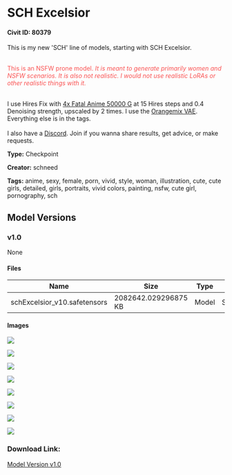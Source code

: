 # SCH Excelsior

#### Civit ID: 80379

<p>This is my new 'SCH' line of models, starting with SCH Excelsior.</p><p><br /><span style="color:rgb(250, 82, 82)">This is an NSFW prone model. </span><em><span style="color:rgb(250, 82, 82)">It is meant to generate primarily women and NSFW scenarios. It is also not realistic. I would not use realistic LoRAs or other realistic things with it.</span></em></p><p><br />I use Hires Fix with <a target="_blank" rel="ugc" href="https://mega.nz/file/wZQhgBiZ#SWkyqjzFHtnomZNpK1NGAa73rBGt7mnjn83dfVDChVg">4x Fatal Anime 50000 G</a> at 15 Hires steps and 0.4 Denoising strength, upscaled by 2 times. I use the <a target="_blank" rel="ugc" href="https://huggingface.co/WarriorMama777/OrangeMixs/tree/main/VAEs">Orangemix VAE</a>. Everything else is in the tags.<br /><br />I also have a <a target="_blank" rel="ugc" href="https://discord.gg/g9xv69mAeB">Discord</a>. Join if you wanna share results, get advice, or make requests.</p>

**Type:** Checkpoint

**Creator:** schneed

**Tags:** anime, sexy, female, porn, vivid, style, woman, illustration, cute, cute girls, detailed, girls, portraits, vivid colors, painting, nsfw, cute girl, pornography, sch

## Model Versions

### v1.0

None

#### Files

| Name | Size | Type | Format | Download Url | AutoV1 | AutoV2 | SHA256 | CRC32 | BLAKE3 |
| --- | --- | --- | --- | --- | --- | --- | --- | --- | --- |
| schExcelsior_v10.safetensors | 2082642.029296875 KB | Model | SafeTensor | https://civitai.com/api/download/models/85229 | 8BFE113E | 54D822A25E | 54D822A25EE92A3CFA84BA2366D033CCDD55CB991CF8F117BFC85A19EEFD35CD | 55A8BB50 | 521B4A1B69E7F090C0DCAC0A36657DD21A6061E2ED6E18B2BB0E4C7F2E49A4A9 |

#### Images

<p><img src="https://image.civitai.com/xG1nkqKTMzGDvpLrqFT7WA/d4463ca3-d6ff-43e0-9d32-36c6a88d44e5/width=450/964799.jpeg" /></p>

<p><img src="https://image.civitai.com/xG1nkqKTMzGDvpLrqFT7WA/7194f4a7-4abc-457e-b0bf-9fb9015255ab/width=450/964801.jpeg" /></p>

<p><img src="https://image.civitai.com/xG1nkqKTMzGDvpLrqFT7WA/e96da043-9d54-4f5d-a38c-3948e0fa7bb6/width=450/964796.jpeg" /></p>

<p><img src="https://image.civitai.com/xG1nkqKTMzGDvpLrqFT7WA/1c5295af-3b8a-4d60-a9c2-cc45463b027a/width=450/964797.jpeg" /></p>

<p><img src="https://image.civitai.com/xG1nkqKTMzGDvpLrqFT7WA/22e369b0-1fb4-4ec4-8bab-f681159c7f02/width=450/964798.jpeg" /></p>

<p><img src="https://image.civitai.com/xG1nkqKTMzGDvpLrqFT7WA/526d5f4c-b857-4329-8921-d26948e187d8/width=450/964800.jpeg" /></p>

<p><img src="https://image.civitai.com/xG1nkqKTMzGDvpLrqFT7WA/5755159b-0773-4762-ba8a-dfc500c71eae/width=450/964802.jpeg" /></p>

<p><img src="https://image.civitai.com/xG1nkqKTMzGDvpLrqFT7WA/15440dc0-2b9d-4ef7-b629-1d7608a712c0/width=450/964803.jpeg" /></p>

### Download Link:

[Model Version v1.0](https://civitai.com/api/download/models/85229)

